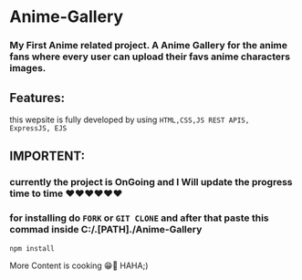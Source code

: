 ﻿# Anime-Gallery

### My First Anime related project. A Anime Gallery for the anime fans where every user can upload their favs anime characters images.

## Features:
this wepsite is fully developed by using <code>HTML,CSS,JS REST APIS, ExpressJS, EJS</code>

## IMPORTENT:
### currently the project is OnGoing and I Will update the progress time to time ❤️❤️❤️❤️❤️❤️
### for installing do <code>FORK</code> or <code>GIT CLONE</code> and after that paste this commad inside C:/.[PATH]./Anime-Gallery<br>
```bash 
npm install
```
More Content is cooking 😁🔪 HAHA;)

